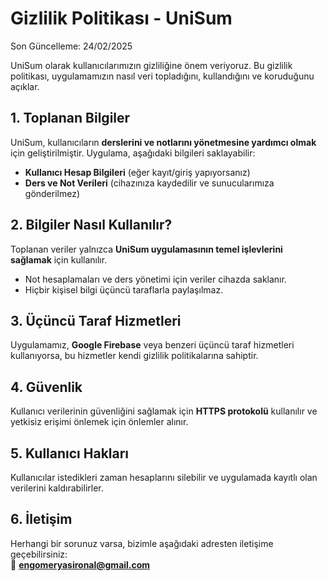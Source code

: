 # Gizlilik Politikası - UniSum  

Son Güncelleme: 24/02/2025  

UniSum olarak kullanıcılarımızın gizliliğine önem veriyoruz. Bu gizlilik politikası, uygulamamızın nasıl veri topladığını, kullandığını ve koruduğunu açıklar.  

## 1. Toplanan Bilgiler  
UniSum, kullanıcıların **derslerini ve notlarını yönetmesine yardımcı olmak** için geliştirilmiştir. Uygulama, aşağıdaki bilgileri saklayabilir:  
- **Kullanıcı Hesap Bilgileri** (eğer kayıt/giriş yapıyorsanız)  
- **Ders ve Not Verileri** (cihazınıza kaydedilir ve sunucularımıza gönderilmez)  

## 2. Bilgiler Nasıl Kullanılır?  
Toplanan veriler yalnızca **UniSum uygulamasının temel işlevlerini sağlamak** için kullanılır.  
- Not hesaplamaları ve ders yönetimi için veriler cihazda saklanır.  
- Hiçbir kişisel bilgi üçüncü taraflarla paylaşılmaz.  

## 3. Üçüncü Taraf Hizmetleri  
Uygulamamız, **Google Firebase** veya benzeri üçüncü taraf hizmetleri kullanıyorsa, bu hizmetler kendi gizlilik politikalarına sahiptir.  

## 4. Güvenlik  
Kullanıcı verilerinin güvenliğini sağlamak için **HTTPS protokolü** kullanılır ve yetkisiz erişimi önlemek için önlemler alınır.  

## 5. Kullanıcı Hakları  
Kullanıcılar istedikleri zaman hesaplarını silebilir ve uygulamada kayıtlı olan verilerini kaldırabilirler.  

## 6. İletişim  
Herhangi bir sorunuz varsa, bizimle aşağıdaki adresten iletişime geçebilirsiniz:  
📧 **engomeryasironal@gmail.com**  
